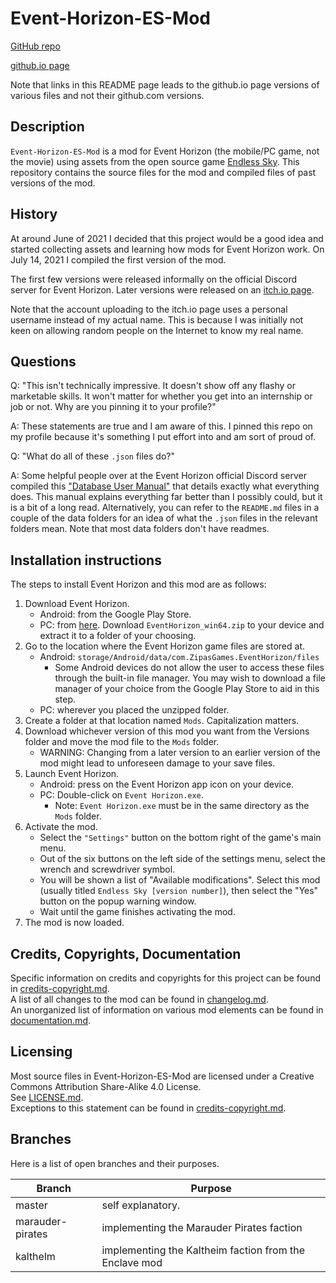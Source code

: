 # Event-Horizon-ES-Mod

[GitHub repo](https://github.com/JasonWu00/Event-Horizon-ES-Mod)

[github.io page](https://jasonwu00.github.io/Event-Horizon-ES-Mod/)

Note that links in this README page leads to the github.io page versions of various files and not their github.com versions.

## Description

`Event-Horizon-ES-Mod` is a mod for Event Horizon (the mobile/PC game, not the movie) using assets from the open source game [Endless Sky](https://github.com/endless-sky/endless-sky). This repository contains the source files for the mod and compiled files of past versions of the mod.

## History

At around June of 2021 I decided that this project would be a good idea and started collecting assets and learning how mods for Event Horizon work. On July 14, 2021 I compiled the first version of the mod.

The first few versions were released informally on the official Discord server for Event Horizon. Later versions were released on an [itch.io page](https://404-found.itch.io/event-horizon-ES-Mod).

Note that the account uploading to the itch.io page uses a personal username instead of my actual name. This is because I was initially not keen on allowing random people on the Internet to know my real name.

## Questions

Q: "This isn't technically impressive. It doesn't show off any flashy or marketable skills. It won't matter for whether you get into an internship or job or not. Why are you pinning it to your profile?"

A: These statements are true and I am aware of this. I pinned this repo on my profile because it's something I put effort into and am sort of proud of.

Q: "What do all of these `.json` files do?"

A: Some helpful people over at the Event Horizon official Discord server compiled this ["Database User Manual"](https://docs.google.com/document/d/1TsxbbtUkF_OKdpotKNQEiPqvW3xi8CTUipUiFz51CZY/edit?usp=sharing) that details exactly what everything does. This manual explains everything far better than I possibly could, but it is a bit of a long read. Alternatively, you can refer to the `README.md` files in a couple of the data folders for an idea of what the `.json` files in the relevant folders mean. Note that most data folders don't have readmes.

## Installation instructions

The steps to install Event Horizon and this mod are as follows:

1. Download Event Horizon.
   - Android: from the Google Play Store.
   - PC: from [here](https://github.com/PavelZinchenko/EventHorizon-Issues/releases/tag/latest_build). Download `EventHorizon_win64.zip` to your device and extract it to a folder of your choosing.
2. Go to the location where the Event Horizon game files are stored at.
   - Android: `storage/Android/data/com.ZipasGames.EventHorizon/files`
     - Some Android devices do not allow the user to access these files through the built-in file manager. You may wish to download a file manager of your choice from the Google Play Store to aid in this step.
   - PC: wherever you placed the unzipped folder.
3. Create a folder at that location named `Mods`. Capitalization matters.
4. Download whichever version of this mod you want from the Versions folder and move the mod file to the `Mods` folder.
   - WARNING: Changing from a later version to an earlier version of the mod might lead to unforeseen damage to your save files.
5. Launch Event Horizon.
   - Android: press on the Event Horizon app icon on your device.
   - PC: Double-click on `Event Horizon.exe`.
      - Note: `Event Horizon.exe` must be in the same directory as the `Mods` folder.
6. Activate the mod.
   - Select the `"Settings"` button on the bottom right of the game's main menu.
   - Out of the six buttons on the left side of the settings menu, select the wrench and screwdriver symbol.
   - You will be shown a list of "Available modifications". Select this mod (usually titled `Endless Sky [version number]`), then select the "Yes" button on the popup warning window.
   - Wait until the game finishes activating the mod.
7. The mod is now loaded.

## Credits, Copyrights, Documentation

Specific information on credits and copyrights for this project can be found in [credits-copyright.md](https://jasonwu00.github.io/Event-Horizon-ES-Mod/credits-copyright).  
A list of all changes to the mod can be found in [changelog.md](https://jasonwu00.github.io/Event-Horizon-ES-Mod/changelog).  
An unorganized list of information on various mod elements can be found in [documentation.md](https://jasonwu00.github.io/Event-Horizon-ES-Mod/documentation).  

## Licensing

Most source files in Event-Horizon-ES-Mod are licensed under a Creative Commons Attribution Share-Alike 4.0 License.  
See [LICENSE.md](https://jasonwu00.github.io/Event-Horizon-ES-Mod/LICENSE).  
Exceptions to this statement can be found in [credits-copyright.md](https://jasonwu00.github.io/Event-Horizon-ES-Mod/credits-copyright).

## Branches

Here is a list of open branches and their purposes.

Branch | Purpose
--- | ---
master | self explanatory.
marauder-pirates | implementing the Marauder Pirates faction
kalthelm | implementing the Kaltheim faction from the Enclave mod